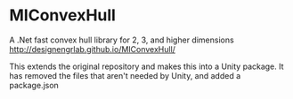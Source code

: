 # MIConvexHull
A .Net fast convex hull library for 2, 3, and higher dimensions
http://designengrlab.github.io/MIConvexHull/

This extends the original repository and makes this into a Unity package. It has removed the files that aren't needed by Unity, and added a package.json
